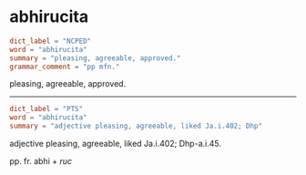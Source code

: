 # abhirucita

``` toml
dict_label = "NCPED"
word = "abhirucita"
summary = "pleasing, agreeable, approved."
grammar_comment = "pp mfn."
```

pleasing, agreeable, approved.

--------------------

``` toml
dict_label = "PTS"
word = "abhirucita"
summary = "adjective pleasing, agreeable, liked Ja.i.402; Dhp"
```

adjective pleasing, agreeable, liked Ja.i.402; Dhp\-a.i.45.

pp. fr. abhi \+ *ruc*

